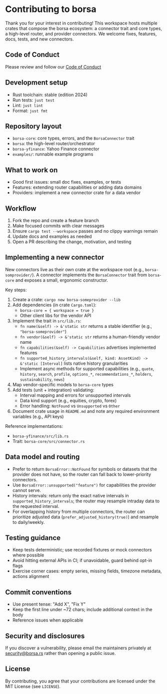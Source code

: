# Contributing to borsa

Thank you for your interest in contributing! This workspace hosts multiple crates that compose the borsa ecosystem: a connector trait and core types, a high-level router, and provider connectors. We welcome fixes, features, docs, tests, and new connectors.

## Code of Conduct

Please review and follow our [Code of Conduct](https://github.com/borsaorg/borsa/blob/main/CODE_OF_CONDUCT.md)

## Development setup

- Rust toolchain: stable (edition 2024)
- Run tests: `just test`
- Lint: `just lint`
- Format: `just fmt`

## Repository layout

- `borsa-core`: core types, errors, and the `BorsaConnector` trait
- `borsa`: the high-level router/orchestrator
- `borsa-yfinance`: Yahoo Finance connector
- `examples/`: runnable example programs

## What to work on

- Good first issues: small doc fixes, examples, or tests
- Features: extending router capabilities or adding data domains
- Providers: implement a new connector crate for a data vendor

## Workflow

1. Fork the repo and create a feature branch
2. Make focused commits with clear messages
3. Ensure `cargo test --workspace` passes and no clippy warnings remain
4. Update docs and examples as needed
5. Open a PR describing the change, motivation, and testing

## Implementing a new connector

New connectors live as their own crate at the workspace root (e.g., `borsa-somprovider/`). A connector implements the `BorsaConnector` trait from `borsa-core` and exposes a small, ergonomic constructor.

Key steps:

1. Create a crate: `cargo new borsa-someprovider --lib`
2. Add dependencies (in crate `Cargo.toml`):
   - `borsa-core = { workspace = true }`
   - Other client libs for the vendor API
3. Implement the trait in `src/lib.rs`:
   - `fn name(&self) -> &'static str` returns a stable identifier (e.g., `"borsa-someprovider"`)
   - `fn vendor(&self) -> &'static str` returns a human-friendly vendor name
   - `fn capabilities(&self) -> Capabilities` advertises implemented features
   - `fn supported_history_intervals(&self, kind: AssetKind) -> &'static [Interval]` lists native history granularities
   - Implement async methods for supported capabilities (e.g., `quote`, `history`, `search`, `profile`, `options_*`, `recommendations_*`, `holders`, `sustainability`, `news`)
4. Map vendor-specific models to `borsa-core` types
5. Add tests (unit + integration) validating:
   - Interval mapping and errors for unsupported intervals
   - Data kind support (e.g., equities, crypto, forex)
   - Error handling: `NotFound` vs `Unsupported` vs `Other`
6. Document crate usage in `README.md` and note any required environment variables (e.g., API keys)

Reference implementations:

- `borsa-yfinance/src/lib.rs`
- Trait: `borsa-core/src/connector.rs`

## Data model and routing

- Prefer to return `BorsaError::NotFound` for symbols or datasets that the provider does not have, so the router can fall back to lower-priority connectors.
- Use `BorsaError::unsupported("feature")` for capabilities the provider cannot serve.
- History intervals: return only the exact native intervals in `supported_history_intervals`; the router may resample intraday data to the requested interval.
- For overlapping history from multiple connectors, the router can prioritize adjusted data (`prefer_adjusted_history(true)`) and resample to daily/weekly.

## Testing guidance

- Keep tests deterministic; use recorded fixtures or mock connectors where possible
- Avoid hitting external APIs in CI; if unavoidable, guard behind opt-in flags
- Exercise corner cases: empty series, missing fields, timezone metadata, actions alignment

## Commit conventions

- Use present tense: "Add X", "Fix Y"
- Keep the first line under ~72 chars; include additional context in the body
- Reference issues when applicable

## Security and disclosures

If you discover a vulnerability, please email the maintainers privately at security@borsa.rs rather than opening a public issue.

## License

By contributing, you agree that your contributions are licensed under the MIT License (see `LICENSE`).
